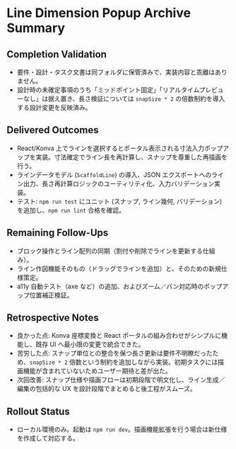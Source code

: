 # Line Dimension Popup Archive Summary

## Completion Validation
- 要件・設計・タスク文書は同フォルダに保管済みで、実装内容と乖離はありません。
- 設計時の未確定事項のうち「ミッドポイント固定」「リアルタイムプレビューなし」は据え置き、長さ検証については `snapSize * 2` の倍数制約を導入する設計変更を反映済み。

## Delivered Outcomes
- React/Konva 上でラインを選択するとポータル表示される寸法入力ポップアップを実装。寸法確定でライン長を再計算し、スナップを尊重した再描画を行う。
- ラインデータモデル (`ScaffoldLine`) の導入、JSON エクスポートへのライン出力、長さ再計算ロジックのユーティリティ化、入力バリデーション実装。
- テスト: `npm run test` にユニット (スナップ, ライン幾何, バリデーション) を追加し、`npm run lint` 合格を確認。

## Remaining Follow-Ups
- ブロック操作とライン配列の同期（割付や削除でラインを更新する仕組み）。
- ライン作図機能そのもの（ドラッグでラインを追加）と、そのための新規仕様策定。
- a11y 自動テスト（axe など）の追加、およびズーム／パン対応時のポップアップ位置補正検証。

## Retrospective Notes
- 良かった点: Konva 座標変換と React ポータルの組み合わせがシンプルに機能し、既存 UI へ最小限の変更で統合できた。
- 苦労した点: スナップ単位との整合を保つ長さ更新は要件不明瞭だったため、`snapSize * 2` 倍数という制約を追加しながら実装。初期タスクには描画機能が含まれていないためユーザー期待と差が出た。
- 次回改善: スナップ仕様や描画フローは初期段階で明文化し、ライン生成／編集の包括的な UX を設計段階でまとめると後工程がスムーズ。

## Rollout Status
- ローカル環境のみ。起動は `npm run dev`。描画機能拡張を行う場合は新仕様を作成して対応する。
